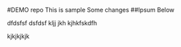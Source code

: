 #DEMO repo
This is sample
Some changes
##Ipsum Below

dfdsfsf dsfdsf kljj jkh kjhkfskdfh

kjkjkjkjk
